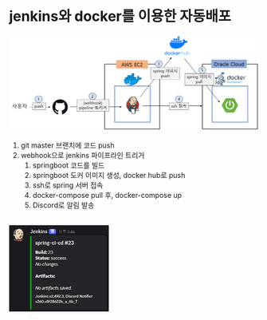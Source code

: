 # jenkins와 docker를 이용한 자동배포 

<img src="/readme_image/img.png" width="1000">


1. git master 브랜치에 코드 push
2. webhook으로 jenkins 파이프라인 트리거
    1. springboot 코드를 빌드
    2. springboot 도커 이미지 생성, docker hub로 push
    3. ssh로 spring 서버 접속
    4. docker-compose pull 후, docker-compose up
    5. Discord로 알림 발송

<br/>

<img src = "/readme_image/jenkins_discord_img.png" width=200/>
